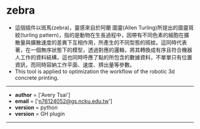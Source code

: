 # zebra

- 這個插件以斑馬(zebra)，靈感來自於阿蘭 圖靈(Allen Turling)所提出的圖靈斑紋(turling pattern)，指的是動物在生長過程中，因帶有不同色素的細胞在擴散量與擴散速度的差異下互相作用，所產生的不同型態的斑紋。這同時代表著，在一個無序狀態下的模型，透過對應的邏輯，將其轉換成有序且符合機器人工作的資料結構，這也同時呼應了點的所包含的數據資料，不單單只有位置資訊，而同時容納工作平面、速度、擠出量等參數。
- This tool is applied to optimization the workflow of the robotic 3d concrete printing.
---
- __author__     = ['Avery Tsai']
- __email__      = ['n76124052@gs.ncku.edu.tw']
- __version__ = python
- __version__ = GH plugin
---


